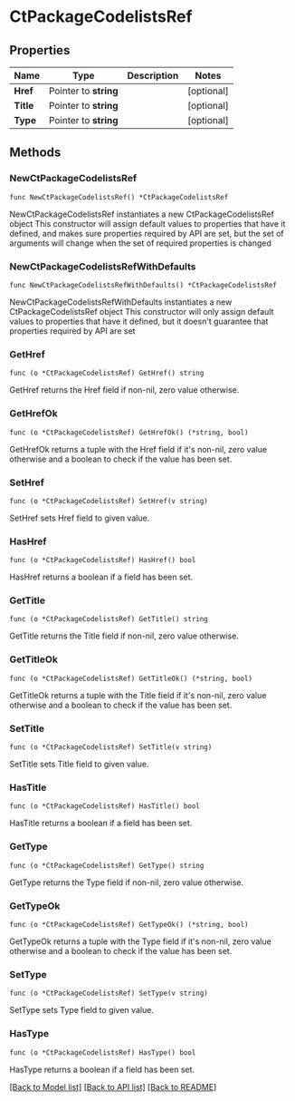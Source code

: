 # CtPackageCodelistsRef

## Properties

Name | Type | Description | Notes
------------ | ------------- | ------------- | -------------
**Href** | Pointer to **string** |  | [optional] 
**Title** | Pointer to **string** |  | [optional] 
**Type** | Pointer to **string** |  | [optional] 

## Methods

### NewCtPackageCodelistsRef

`func NewCtPackageCodelistsRef() *CtPackageCodelistsRef`

NewCtPackageCodelistsRef instantiates a new CtPackageCodelistsRef object
This constructor will assign default values to properties that have it defined,
and makes sure properties required by API are set, but the set of arguments
will change when the set of required properties is changed

### NewCtPackageCodelistsRefWithDefaults

`func NewCtPackageCodelistsRefWithDefaults() *CtPackageCodelistsRef`

NewCtPackageCodelistsRefWithDefaults instantiates a new CtPackageCodelistsRef object
This constructor will only assign default values to properties that have it defined,
but it doesn't guarantee that properties required by API are set

### GetHref

`func (o *CtPackageCodelistsRef) GetHref() string`

GetHref returns the Href field if non-nil, zero value otherwise.

### GetHrefOk

`func (o *CtPackageCodelistsRef) GetHrefOk() (*string, bool)`

GetHrefOk returns a tuple with the Href field if it's non-nil, zero value otherwise
and a boolean to check if the value has been set.

### SetHref

`func (o *CtPackageCodelistsRef) SetHref(v string)`

SetHref sets Href field to given value.

### HasHref

`func (o *CtPackageCodelistsRef) HasHref() bool`

HasHref returns a boolean if a field has been set.

### GetTitle

`func (o *CtPackageCodelistsRef) GetTitle() string`

GetTitle returns the Title field if non-nil, zero value otherwise.

### GetTitleOk

`func (o *CtPackageCodelistsRef) GetTitleOk() (*string, bool)`

GetTitleOk returns a tuple with the Title field if it's non-nil, zero value otherwise
and a boolean to check if the value has been set.

### SetTitle

`func (o *CtPackageCodelistsRef) SetTitle(v string)`

SetTitle sets Title field to given value.

### HasTitle

`func (o *CtPackageCodelistsRef) HasTitle() bool`

HasTitle returns a boolean if a field has been set.

### GetType

`func (o *CtPackageCodelistsRef) GetType() string`

GetType returns the Type field if non-nil, zero value otherwise.

### GetTypeOk

`func (o *CtPackageCodelistsRef) GetTypeOk() (*string, bool)`

GetTypeOk returns a tuple with the Type field if it's non-nil, zero value otherwise
and a boolean to check if the value has been set.

### SetType

`func (o *CtPackageCodelistsRef) SetType(v string)`

SetType sets Type field to given value.

### HasType

`func (o *CtPackageCodelistsRef) HasType() bool`

HasType returns a boolean if a field has been set.


[[Back to Model list]](../README.md#documentation-for-models) [[Back to API list]](../README.md#documentation-for-api-endpoints) [[Back to README]](../README.md)


